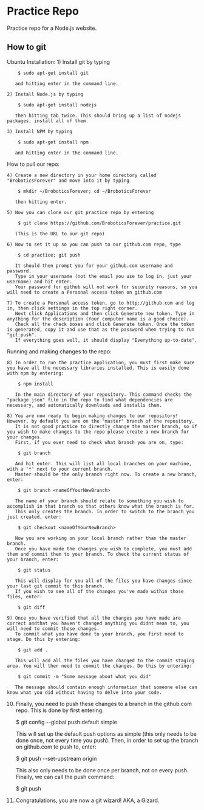 Practice Repo
========

Practice repo for a Node.js website.

How to git
-------------
Ubuntu Installation:
    1) Install git by typing
    
        $ sudo apt-get install git
    
       and hitting enter in the command line.
    
    2) Install Node.js by typing
    
        $ sudo apt-get install nodejs
    
       then hitting tab twice. This should bring up a list of nodejs packages, install all of them.
    
    3) Install NPM by typing
    
        $ sudo apt-get install npm
    
       and hitting enter in the command line.
    
How to pull our repo:    
    
    4) Create a new directory in your home directory called "BroboticsForever" and move into it by typing
    
        $ mkdir ~/BroboticsForever; cd ~/BroboticsForever
    
       then hitting enter.
    
    5) Now you can clone our git practice repo by entering
    
        $ git clone https://github.com/BroboticsForever/practice.git
    
       (This is the URL to our git repo)
    
    6) Now to set it up so you can push to our github.com repo, type
    
        $ cd practice; git push
    
       It should then prompt you for your github.com username and password.
       Type in your username (not the email you use to log in, just your username) and hit enter.
       Your password for github will not work for security reasons, so you will need to create a Personal access token on github.com
    
    7) To create a Personal access token, go to http://github.com and log in, then click settings in the top right corner.
       Next click Applications and then click Generate new token. Type in anything for the description (Your computer name is a good choice).
       Check all the check boxes and click Generate token. Once the token is generated, copy it and use that as the password when trying to run "git push".
       If everything goes well, it should display "Everything up-to-date".
       
Running and making changes to the repo:       
       
    8) In order to run the practice application, you must first make sure you have all the necessary libraries installed. This is easily done with npm by entering:
    
        $ npm install
        
       In the main directory of your repository. This command checks the "package.json" file in the repo to find what dependencies are necessary, and automatically downloads and installs them.
    
    8) You are now ready to begin making changes to our repository! However, by default you are on the "master" branch of the repository.
       It is not good practice to directly change the master branch, so if you wish to make changes to the repo please create a new branch for your changes.
       First, if you ever need to check what branch you are on, type:
       
        $ git branch
        
       And hit enter. This will list all local branches on your machine, with a '*' next to your current branch.
       Master should be the only branch right now. To create a new branch, enter:
       
        $ git branch <nameOfYourNewBranch>
        
       The name of your branch should relate to something you wish to accomplish in that branch so that others know what the branch is for.
       This only creates the branch. In order to switch to the branch you just created, enter:
       
        $ git checkout <nameOfYourNewBranch>
       
       Now you are working on your local branch rather than the master branch.
       Once you have made the changes you wish to complete, you must add them and commit them to your branch. To check the current status of your branch, enter:
       
        $ git status
        
       This will display for you all of the files you have changes since your last git commit to this branch.
       If you wish to see all of the changes you've made within those files, enter:
       
        $ git diff
        
    9) Once you have verified that all the changes you have made are correct andthat you haven't changed anything you didnt mean to, you will need to commit those changes.
       To commit what you have done to your branch, you first need to stage. Do this by entering:
        
        $ git add .
        
       This will add all the files you have changed to the commit staging area. You will then need to commit the changes. Do this by entering:
        
        $ git commit -m "Some message about what you did"
        
       The message should contain enough information that someone else can know what you did without having to delve into your code.
    
   10) Finally, you need to push these changes to a branch in the github.com repo.  This is done by first entering:
        
        $ git config --global push.default simple
        
       This will set up the default push options as simple (this only needs to be done once, not every time you push).
       Then, in order to set up the branch on github.com to push to, enter:
        
        $ git push --set-upstream origin <nameOfYourCurrentBranch>
        
       This also only needs to be done once per branch, not on every push. Finally, we can call the push command:
       
        $ git push
        
   11) Congratulations, you are now a git wizard! AKA, a Gizard.